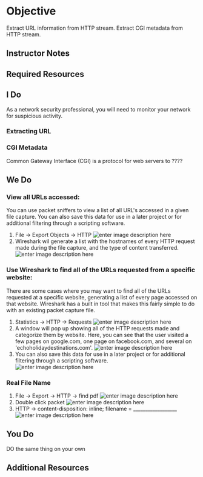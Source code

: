 # Objective
Extract URL information from HTTP stream.
Extract CGI metadata from HTTP stream.

## Instructor Notes

## Required Resources

## I Do
As a network security professional, you will need to monitor your network for suspicious activity. 


### Extracting URL


### CGI Metadata 
Common Gateway Interface (CGI) is a protocol for web servers to ????

## We Do
### View all URLs accessed: 
You can use packet sniffers to view a list of all URL's accessed in a given file capture. You can also save this data for use in a later project or for additional filtering through a scripting software.  

1. File -> Export Objects -> HTTP
![enter image description here](https://lh3.googleusercontent.com/NaaRKH760WmicbwYadzCi-UFn_FyoInzcUoU-9ztSjstAer74ZVlph4xjTWbrWxRkhBlssiKK6XQ)
2. Wireshark wil generate a list with the hostnames of every HTTP request made during the file capture, and the type of content transferred. 
![enter image description here](https://lh3.googleusercontent.com/4ntuUWee_Pm3LP80PUiAqdSn5_BL8eNbM8G3lekF8s97RXyU9bYbZO08koGJxkpINNm9HimFdgTo)

### Use Wireshark to find all of the URLs requested from a specific website:
There are some cases where you may want to find all of the URLs requested at a specific website, generating a list of every page accessed on that website. Wireshark has a built in tool that makes this fairly simple to do with an existing packet capture file. 
1. Statistics -> HTTP -> Requests 
![enter image description here](https://lh3.googleusercontent.com/zJY4n-0veK-35MAaWN6iETLctDwde4WQcL8BLTsnvjF7y4rAmfXrdtqayd-dxdynUlMuxsjW5fLa)
2.  A window will pop up showing all of the HTTP requests made and categorize them by website. Here, you can see that the user visited a few pages on google.com, one page on facebook.com, and several on 'echoholidaydestinations.com'.
![enter image description here](https://lh3.googleusercontent.com/QIr1ri6gi0Kt4e84HCGFYDBO3h5cIetAqlHPoPKgITOspm7YGHQ-aJ3SSigU0M676Z2Ax7Y5ukbd)
3. You can also save this data for use in a later project or for additional filtering through a scripting software.  
![enter image description here](https://lh3.googleusercontent.com/kz2uhoNDBBRa8Ex8gp9alW-6VQ98MSyDoDWopyBtslOpK6fkF5_18Lxt2wfLWSchKQ-bVCXJoQ1u)



### Real File Name
1. File -> Export -> HTTP -> find pdf
![enter image description here](https://lh3.googleusercontent.com/If2wFeducWwoIyvEjKuk44ziA-olPcSEiruEZKaDW3ZeVSYI7o9J8lwZ7JDXSU1weg7o2PoUGaA_)
2. Double click packet 
![enter image description here](https://lh3.googleusercontent.com/9Kd85Y7CKcXKNRVDQ741o84qIrd5oq_6DjSQhD7YZfrsIgXFvwF93J0oMdLghXQpAKBeOoG37jRD)
4. HTTP -> content-disposition: inline; filename = __________________
![enter image description here](https://lh3.googleusercontent.com/asKnHEexrNzeYzuMtn4vF744-qAywqmdBSdicONzfGu5lJOyMMZqmQ6MAQ-ytrSkxYrMc4sXw-yS)


## You Do
DO the same thing on your own 

## Additional Resources

<!--stackedit_data:
eyJoaXN0b3J5IjpbMTk1MzI4NDY0Miw3MjI5OTMyODAsMzIwMj
g2NjQxLDE2NjcyMzI1NjUsMTAwNjQzMzE5NSwxMjU2MzQyOTks
LTY1NjQ2OTgyNV19
-->